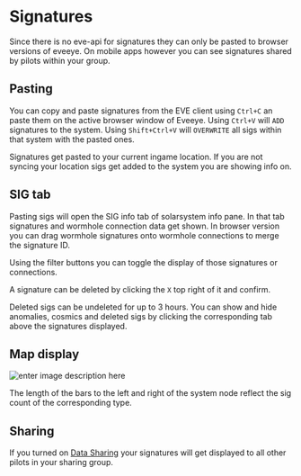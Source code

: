 # Signatures
Since there is no eve-api for signatures they can only be pasted to browser versions of eveeye. On mobile apps however you can see signatures shared by pilots within your group.

## Pasting
You can copy and paste signatures from the EVE client using `Ctrl+C` an paste them on the active browser window of Eveeye.
Using `Ctrl+V` will `ADD` signatures to the system.
Using `Shift+Ctrl+V` will `OVERWRITE` all sigs within that system with the pasted ones.

Signatures get pasted to your current ingame location.
If you are not syncing your location sigs get added to the system you are showing info on. 

## SIG tab
Pasting sigs will open the SIG info tab of solarsystem info pane. In that tab signatures and wormhole connection data get shown. In browser version you can drag wormhole signatures onto wormhole connections to merge the signature ID.

Using the filter buttons you can toggle the display of those signatures or connections.
               
A signature can be deleted by clicking the `X` top right of it and confirm.

Deleted sigs can be undeleted for up to 3 hours.
You can show and hide anomalies, cosmics and deleted sigs by clicking the corresponding tab above the signatures displayed.                

## Map display
![enter image description here](https://raw.githubusercontent.com/Risingson/eedocs/master/docs/images/shapes/shapes_09.png)               
               
The length of the bars to the left and right of the system node reflect the sig count of the corresponding type.

## Sharing
If you turned on [Data Sharing](https://eedocs.readthedocs.io/en/latest/sharing/cloud/) your signatures will get displayed to all other pilots in your sharing group.


<!--stackedit_data:
eyJoaXN0b3J5IjpbLTEzMTcxNTI2NjUsNzgzMjUzNDQ2LDMzMT
Y3Mzk0MiwtNDgyNDYwNTY2LC00NTA1NTYxNCwzODgxODE0NzIs
LTE0NTkxNDQ2MjBdfQ==
-->